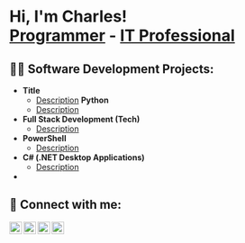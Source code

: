 <h1>Hi, I'm Charles! <br/><a href="https://github.com/systemnyc">Programmer</a> - <a href="https://replit.com/@cvasquez39"></a><a href="https://www.linkedin.com/in/{name}/">IT Professional</a>

<h2>👨‍💻 Software Development Projects:</h2>

- <b>Title</b>
  - [Description](https://github.com/systemnyc/{githubpage})
  <b>Python</b>
  - [Description](https://github.com/systemnyc/{githubpage})
- <b>Full Stack Development (Tech)</b>
  - [Description](https://github.com/systemnyc/{githubpage})
- <b>PowerShell</b>
  - [Description](https://github.com/systemnyc/{githubpage})
- <b>C# (.NET Desktop Applications)</b>
  - [Description](https://github.com/systemnyc/{githubpage})
- 

<h2> 🤳 Connect with me:</h2>

[<img align="left" alt="{name} | YouTube" width="22px" src="https://cdn.jsdelivr.net/npm/simple-icons@v3/icons/youtube.svg" />][youtube]
[<img align="left" alt="{name} | Twitter" width="22px" src="https://cdn.jsdelivr.net/npm/simple-icons@v3/icons/twitter.svg" />][twitter]
[<img align="left" alt="name | Linked n" width="22px" src="https://cdn.jsdelivr.net/npm/simple-icons@v3/icons/linkedin.svg" />][linkedin]
[<img align="left" alt="name | Instagram" width="22px" src="https://cdn.jsdelivr.net/npm/simple-icons@v3/icons/instagram.svg" />][instagram]

[twitter]: https://twitter.com/{name}
[youtube]: https://www.youtube.com/c/{name}
[instagram]: https://www.instagram.com/{name}/
[linkedin]: https://linkedin.com/in/{name}

<!--
**systemnyc/systemnyc** is a ✨ _special_ ✨ repository because its `README.md` (this file) appears on your GitHub profile.

Here are some ideas to get you started:

- 🔭 I’m currently working on ...
- 🌱 I’m currently learning ...
- 👯 I’m looking to collaborate on ...
- 🤔 I’m looking for help with ...
- 💬 Ask me about ...
- 📫 How to reach me: ...
- 😄 Pronouns: ...
- ⚡ Fun fact: ...
-->
